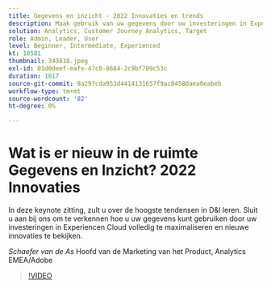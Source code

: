 ```yaml
---
title: Gegevens en inzicht - 2022 Innovaties en trends
description: Maak gebruik van uw gegevens door uw investeringen in Experiencen Cloud volledig te optimaliseren en ontdek nieuwe innovaties.
solution: Analytics, Customer Journey Analytics, Target
role: Admin, Leader, User
level: Beginner, Intermediate, Experienced
kt: 10581
thumbnail: 343818.jpeg
exl-id: 01d0deef-eafe-47c0-8684-2c9bf709c53c
duration: 1817
source-git-commit: 9a297cda953d4414131657f9ac84580aea0eabeb
workflow-type: tm+mt
source-wordcount: '82'
ht-degree: 0%

---
```


# Wat is er nieuw in de ruimte Gegevens en Inzicht? 2022 Innovaties

In deze keynote zitting, zult u over de hoogste tendensen in D&amp;I leren. Sluit u aan bij ons om te verkennen hoe u uw gegevens kunt gebruiken door uw investeringen in Experiencen Cloud volledig te maximaliseren en nieuwe innovaties te bekijken.

*Schaefer van de As* Hoofd van de Marketing van het Product, Analytics EMEA/Adobe

>[!VIDEO](https://video.tv.adobe.com/v/343818/?quality=12&learn=on)
